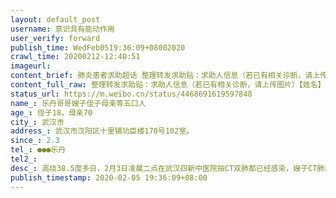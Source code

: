 ```yaml
---
layout: default_post
username: 意识具有能动作用
user_verify: forward
publish_time: WedFeb0519:36:09+08002020
crawl_time: 20200212-12:40:51
imageurl: 
content_brief: 肺炎患者求助超话 整理转发求助贴：求助人信息（若已有相关诊断，请上传图片）【姓名】乐丹哥哥嫂子侄子母亲等五口人【年龄】侄子18，母亲70【所在城市】武汉市【所在小区、社区】武汉市汉阳区十里铺功臣楼170号102室。        【患病时间】2.3【病情描述】高烧38.5度多日，2月3日凌晨二点在 ...全文
content_full_raw: 整理转发求助贴：求助人信息（若已有相关诊断，请上传图片）【姓名】乐丹哥哥嫂子侄子母亲等五口人【年龄】侄子18，母亲70【所在城市】武汉市【所在小区、社区】武汉市汉阳区十里铺功臣楼170号102室。        【患病时间】2.3【病情描述】高烧38.5度多日，2月3日凌晨二点在武汉四新中医院拍CT双肺都已经感染，嫂子CT肺部感人，其余三人均有发烧症状！其中18岁的应届高考生侄子也在发烧，去过四新中医院、协和西院、武汉中心医院排队就诊，医院均表示没有核酸试剂【联系方式】●●●乐丹【其他紧急联系人】【特别提醒】站方已经收到网友反馈，有求助人接到了贩卖假药的电话，建议接到此类电话直接报警。以下为原微博转求助：联系人：乐丹                                               电话：●●●                                     地址：武汉市汉阳区十里铺功臣楼170号102室。        4类人：严重疑似                                         紧急求助：我哥哥一家五口全都出现肺炎感染症状！他们现住汉阳区功臣楼170号102室。其中70岁的老母亲情况最危急，发病前因高血压脑梗曾在汉阳五医院就诊过，怀疑当时无意接触到该院冠状病毒肺炎携带者，1月22日五医院改为发烧门诊，老母亲被强行出院，回家几天以后开始发烧，已高烧38.5度多日，2月3日凌晨二点在武汉四新中医院拍CT双肺都已经感染，嫂子CT肺部感人，其余三人均有发烧症状！其中18岁的应届高考生侄子也在发烧，去过四新中医院、协和西院、武汉中心医院排队就诊，医院均表示没有核酸试剂，去社区求助说排队需要等，具体等到什么时候不知道，排队的人太多。如果现在还进不了医院接受治疗估计就熬不住了。我们知道现在病人很多，也不想给武汉添麻烦，所以开始的时候我们居家隔离用药，但是现在情况是老母亲一吃药就吐，且一直39.5不退，又是高敏体质（很多药物过敏）、还有高血压脑梗等基础疾病。为人子女我们不能见死不救啊！我女儿隔离在新洲乡下，得悉姥姥染上恶疾，孩子天真地每天几趟去村西头的土帝庙磕头祈福⋯我们这两天也打遍了求助电话，微信城市服务也反馈了，市长热线也打了，依旧无法解决老母亲住院的病床，希望大家多点关注，帮我们呼吁一下，万分感谢🙏！
status_url: https://m.weibo.cn/status/4468691619597848
name_: 乐丹哥哥嫂子侄子母亲等五口人
age_: 侄子18，母亲70
city_: 武汉市
address_: 武汉市汉阳区十里铺功臣楼170号102室。        
since_: 2.3
tel_: ●●●乐丹
tel2_: 
desc_: 高烧38.5度多日，2月3日凌晨二点在武汉四新中医院拍CT双肺都已经感染，嫂子CT肺部感人，其余三人均有发烧症状！其中18岁的应届高考生侄子也在发烧，去过四新中医院、协和西院、武汉中心医院排队就诊，医院均表示没有核酸试剂
publish_timestamp: 2020-02-05 19:36:09+08:00
---
```

